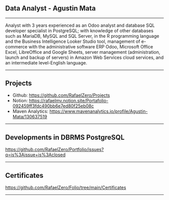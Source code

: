 #
Data Analyst - Agustin Mata
---
___
Analyst with 3 years experienced as an Odoo analyst and database SQL developer specialist in PostgreSQL; with knowledge of other databases such as MariaDB, MySQL and SQL Server, in the R programming language and the Business Intelligence Looker Studio tool, management of e-commerce with the administrative software ERP Odoo, Microsoft Office Excel, LibreOffice and Google Sheets, server management (administration, launch and backup of servers) in Amazon Web Services cloud services, and an intermediate level-English language.

___

Projects
---
* Github:
https://github.com/RafaelZero/Projects
* Notion:
https://rafaelmv.notion.site/Portafolio-092459ff3fdc490bb6e7ed80f25eb08c
* Maven Analytics:
https://www.mavenanalytics.io/profile/Agustin-Mata/130637519

___

Developments in DBRMS PostgreSQL
---
https://github.com/RafaelZero/Portfolio/issues?q=is%3Aissue+is%3Aclosed
___

Certificates
---
https://github.com/RafaelZero/Folio/tree/main/Certificates
___
